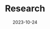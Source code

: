 ---
title: "Research"
date: 2023-10-24
type: landing

design:
  spacing: "3rem"

sections:

  # Collection of publications
  - block: collection
    id: publications               # optional but handy for linking
    content:
      title: "Publications"       # section header
      filters:
        folders:
          - publication           # fetch pages under content/publication/
    design:
      view: citation              # compact / citation / list
      columns: "1"                # one column layout

  # (Optional) keep your Working papers markdown block
  - block: markdown
    id: working-papers
    content:
      title: "Working papers"
      text: "Incoming."
---
